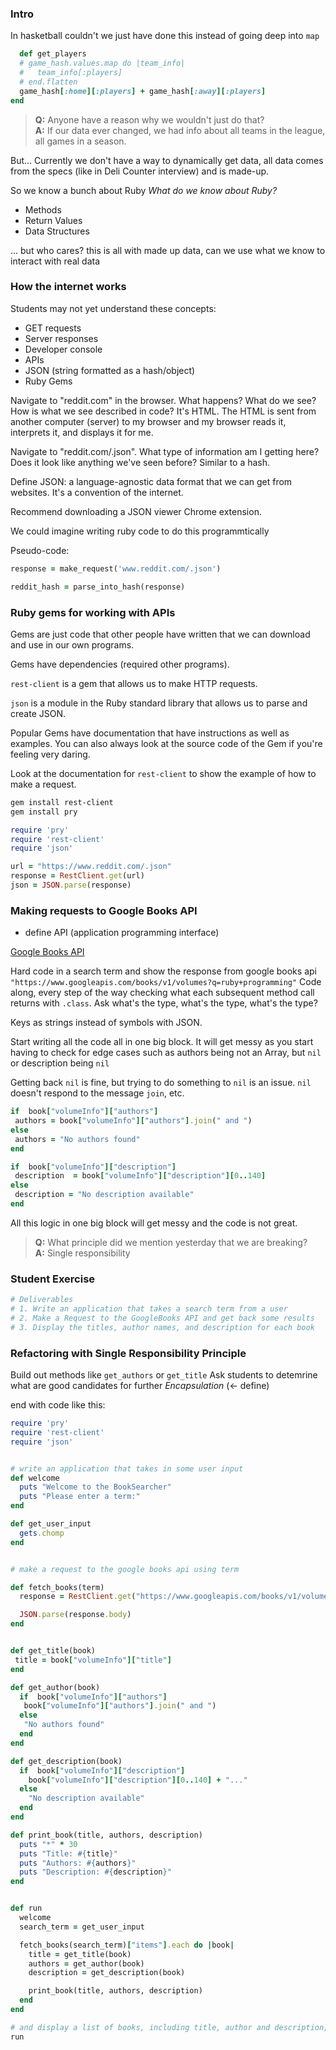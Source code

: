 ### Intro

In hasketball couldn't we just have done this instead of going deep into `map`

```ruby
  def get_players
  # game_hash.values.map do |team_info|
  #   team_info[:players]
  # end.flatten
  game_hash[:home][:players] + game_hash[:away][:players]
end
```

> **Q:** Anyone have a reason why we wouldn't just do that?  
> **A:** If our data ever changed, we had info about all teams in the league, all games in a season.

But... Currently we don't have a way to dynamically get data, all data comes from the specs \(like in Deli Counter interview\) and is made-up.

So we know a bunch about Ruby _What do we know about Ruby?_

* Methods
* Return Values
* Data Structures

... but who cares? this is all with made up data, can we use what we know to interact with real data

### How the internet works

Students may not yet understand these concepts:

* GET requests
* Server responses
* Developer console
* APIs
* JSON \(string formatted as a hash/object\)
* Ruby Gems

Navigate to "reddit.com" in the browser. What happens? What do we see? How is what we see described in code? It's HTML. The HTML is sent from another computer \(server\) to my browser and my browser reads it, interprets it, and displays it for me.

Navigate to "reddit.com/.json". What type of information am I getting here? Does it look like anything we've seen before? Similar to a hash.

Define JSON: a language-agnostic data format that we can get from websites. It's a convention of the internet.

Recommend downloading a JSON viewer Chrome extension.

We could imagine writing ruby code to do this programmtically

Pseudo-code:

```ruby
response = make_request('www.reddit.com/.json')

reddit_hash = parse_into_hash(response)
```

### Ruby gems for working with APIs

Gems are just code that other people have written that we can download and use in our own programs.

Gems have dependencies \(required other programs\).

`rest-client` is a gem that allows us to make HTTP requests.

`json` is a module in the Ruby standard library that allows us to parse and create JSON.

Popular Gems have documentation that have instructions as well as examples. You can also always look at the source code of the Gem if you're feeling very daring.

Look at the documentation for `rest-client` to show the example of how to make a request.

```bash
gem install rest-client
gem install pry
```

```ruby
require 'pry'
require 'rest-client'
require 'json'
```

```rb
url = "https://www.reddit.com/.json"
response = RestClient.get(url)
json = JSON.parse(response)
```

### Making requests to Google Books API

- define API (application programming interface)

[Google Books API](https://www.googleapis.com/books/v1/volumes?q=ruby+programming)

Hard code in a search term and show the response from google books api `"https://www.googleapis.com/books/v1/volumes?q=ruby+programming"` Code along, every step of the way checking what each subsequent method call returns with `.class`. Ask what's the type, what's the type, what's the type?

Keys as strings instead of symbols with JSON.

Start writing all the code all in one big block. It will get messy as you start having to check for edge cases such as authors being not an Array, but `nil` or description being `nil`

Getting back `nil` is fine, but trying to do something to `nil` is an issue. `nil` doesn't respond to the message `join`, etc.

```ruby
if  book["volumeInfo"]["authors"]
 authors = book["volumeInfo"]["authors"].join(" and ")
else
 authors = "No authors found"
end
```

```ruby
if  book["volumeInfo"]["description"]
 description  = book["volumeInfo"]["description"][0..140]
else
 description = "No description available"
end
```

All this logic in one big block will get messy and the code is not great.

> **Q:** What principle did we mention yesterday that we are breaking?  
> **A:** Single responsibility

### Student Exercise

```bash
# Deliverables
# 1. Write an application that takes a search term from a user
# 2. Make a Request to the GoogleBooks API and get back some results
# 3. Display the titles, author names, and description for each book
```

### Refactoring with Single Responsibility Principle

Build out methods like `get_authors` or `get_title` Ask students to detemrine what are good candidates for further _Encapsulation_ \(&lt;- define\)

end with code like this:

```ruby
require 'pry'
require 'rest-client'
require 'json'


# write an application that takes in some user input
def welcome
  puts "Welcome to the BookSearcher"
  puts "Please enter a term:"
end

def get_user_input
  gets.chomp
end


# make a request to the google books api using term

def fetch_books(term)
  response = RestClient.get("https://www.googleapis.com/books/v1/volumes?q=#{term}")

  JSON.parse(response.body)
end


def get_title(book)
 title = book["volumeInfo"]["title"]
end

def get_author(book)
  if  book["volumeInfo"]["authors"]
   book["volumeInfo"]["authors"].join(" and ")
  else
   "No authors found"
  end
end

def get_description(book)
  if  book["volumeInfo"]["description"]
    book["volumeInfo"]["description"][0..140] + "..."
  else
    "No description available"
  end
end

def print_book(title, authors, description)
  puts "*" * 30
  puts "Title: #{title}"
  puts "Authors: #{authors}"
  puts "Description: #{description}"
end


def run
  welcome
  search_term = get_user_input

  fetch_books(search_term)["items"].each do |book|
    title = get_title(book)
    authors = get_author(book)
    description = get_description(book)

    print_book(title, authors, description)
  end
end

# and display a list of books, including title, author and description, that are found
run
```
